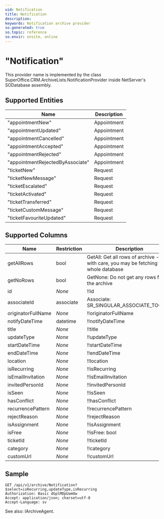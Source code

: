 ```yaml
---
uid: Notification
title: Notification
description: 
keywords: Notification archive provider
so.generated: true
so.topic: reference
so.envir: onsite, online
---
```


# "Notification"

This provider name is implemented by the class <see cref="T:SuperOffice.CRM.ArchiveLists.NotificationProvider">SuperOffice.CRM.ArchiveLists.NotificationProvider</see> inside NetServer's SODatabase assembly.

## Supported Entities
| Name | Description |
| ---- | ----- |
|"appointmentNew"|Appointment|
|"appointmentUpdated"|Appointment|
|"appointmentCancelled"|Appointment|
|"appointmentAccepted"|Appointment|
|"appointmentRejected"|Appointment|
|"appointmentRejectedByAssociate"|Appointment|
|"ticketNew"|Request|
|"ticketNewMessage"|Request|
|"ticketEscalated"|Request|
|"ticketActivated"|Request|
|"ticketTransferred"|Request|
|"ticketCustomMessage"|Request|
|"ticketFavouriteUpdated"|Request|

## Supported Columns
| Name | Restriction | Description | OrderBy
| ---- | ----- | ------- | ------ |
|getAllRows|bool|GetAll: Get all rows of archive - use with care, you may be fetching the whole database|  |
|getNoRows|bool|GetNone: Do not get any rows from the archive|  |
|id| *None* |!!id| x |
|associateId|associate|Associate: SR\_SINGULAR\_ASSOCIATE\_TOOLTIP| x |
|originatorFullName| *None* |!!originatorFullName|  |
|notifyDateTime|datetime|!!notifyDateTime| x |
|title| *None* |!!title|  |
|updateType| *None* |!!updateType|  |
|startDateTime| *None* |!!startDateTime|  |
|endDateTime| *None* |!!endDateTime|  |
|location| *None* |!!location|  |
|isRecurring| *None* |!!isRecurring|  |
|isEmailInvitation| *None* |!!isEmailInvitation|  |
|invitedPersonId| *None* |!!invitedPersonId|  |
|isSeen| *None* |!!isSeen|  |
|hasConflict| *None* |!!hasConflict|  |
|recurrencePattern| *None* |!!recurrencePattern|  |
|rejectReason| *None* |!!rejectReason|  |
|isAssignment| *None* |!!isAssignment|  |
|isFree| *None* |!!isFree: bool|  |
|ticketId| *None* |!!ticketId|  |
|category| *None* |!!category|  |
|customUrl| *None* |!!customUrl|  |

## Sample

```http!
GET /api/v1/archive/Notification?$select=isRecurring,updateType,isRecurring
Authorization: Basic dGplMDpUamUw
Accept: application/json; charset=utf-8
Accept-Language: sv

```



See also: <see cref="T:SuperOffice.CRM.Services.IArchiveAgent">IArchiveAgent</see>.</p>

